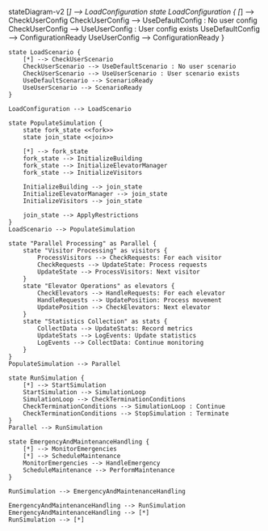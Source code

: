 stateDiagram-v2
    [*] --> LoadConfiguration
    state LoadConfiguration {
        [*] --> CheckUserConfig
        CheckUserConfig --> UseDefaultConfig : No user config
        CheckUserConfig --> UseUserConfig : User config exists
        UseDefaultConfig --> ConfigurationReady
        UseUserConfig --> ConfigurationReady
    }

    state LoadScenario {
        [*] --> CheckUserScenario
        CheckUserScenario --> UseDefaultScenario : No user scenario
        CheckUserScenario --> UseUserScenario : User scenario exists
        UseDefaultScenario --> ScenarioReady
        UseUserScenario --> ScenarioReady
    }

    LoadConfiguration --> LoadScenario
    
    state PopulateSimulation {
        state fork_state <<fork>>
        state join_state <<join>>
        
        [*] --> fork_state
        fork_state --> InitializeBuilding
        fork_state --> InitializeElevatorManager
        fork_state --> InitializeVisitors
        
        InitializeBuilding --> join_state
        InitializeElevatorManager --> join_state
        InitializeVisitors --> join_state
        
        join_state --> ApplyRestrictions
    }
    LoadScenario --> PopulateSimulation
    
    state "Parallel Processing" as Parallel {
        state "Visitor Processing" as visitors {
            ProcessVisitors --> CheckRequests: For each visitor
            CheckRequests --> UpdateState: Process requests
            UpdateState --> ProcessVisitors: Next visitor
        }
        state "Elevator Operations" as elevators {
            CheckElevators --> HandleRequests: For each elevator
            HandleRequests --> UpdatePosition: Process movement
            UpdatePosition --> CheckElevators: Next elevator
        }
        state "Statistics Collection" as stats {
            CollectData --> UpdateStats: Record metrics
            UpdateStats --> LogEvents: Update statistics
            LogEvents --> CollectData: Continue monitoring
        }
    }
    PopulateSimulation --> Parallel

    state RunSimulation {
        [*] --> StartSimulation
        StartSimulation --> SimulationLoop
        SimulationLoop --> CheckTerminationConditions
        CheckTerminationConditions --> SimulationLoop : Continue
        CheckTerminationConditions --> StopSimulation : Terminate
    }
    Parallel --> RunSimulation
    
    state EmergencyAndMaintenanceHandling {
        [*] --> MonitorEmergencies
        [*] --> ScheduleMaintenance
        MonitorEmergencies --> HandleEmergency
        ScheduleMaintenance --> PerformMaintenance
    }

    RunSimulation --> EmergencyAndMaintenanceHandling
    
    EmergencyAndMaintenanceHandling --> RunSimulation
    EmergencyAndMaintenanceHandling --> [*]
    RunSimulation --> [*]